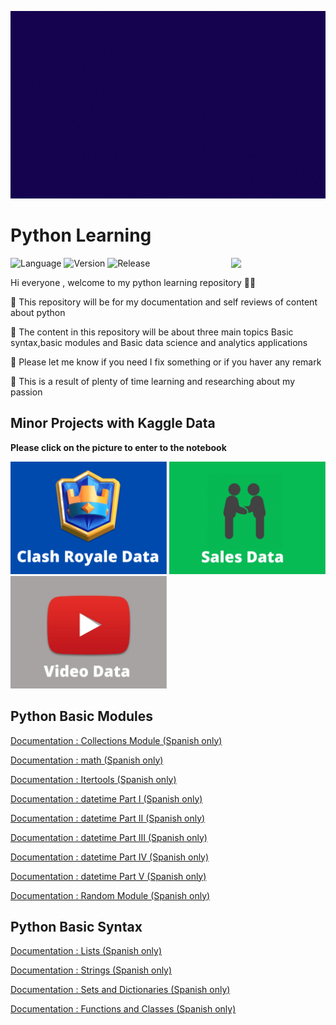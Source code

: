<p align="center">
  <img width="600" height="300" src="pythongif.gif">
</p>

# Python Learning 
<img align="right" width="30%" src="https://i.redd.it/y5s7p1z1mki51.png">

![Language](https://img.shields.io/static/v1?label=Language&message=Python&color=blueviolet)
![Version](https://img.shields.io/static/v1?label=Version&message=v1.0&color=blueviolet)
![Release](https://img.shields.io/static/v1?label=Release-Date&message=Soon&color=blueviolet)

Hi everyone , welcome to my python learning repository 🐍🐍

🐍 This repository will be for my documentation and self reviews of content about python

🐍 The content in this repository will be about three main topics Basic syntax,basic modules and Basic data science and analytics applications

🐍 Please let me know if you need I fix something or if you haver any remark 

🐍 This is a result of plenty of time learning and researching about my passion 

## Minor Projects with Kaggle Data 
**Please click on the picture to enter to the notebook**

[<img src="https://github.com/ABENGDATA/Python_Learning/blob/ff92754ca1c3dc47e3b6d311eb18d86c12456d05/Documentation%20Data%20S/clash%20royale%20project/crown_mini.png" width="250" height="180" />](https://github.com/ABENGDATA/Python_Learning/blob/ff92754ca1c3dc47e3b6d311eb18d86c12456d05/Documentation%20Data%20S/clash%20royale%20project/Clash%20Royale%20Data%20Set%20Exploration%20.ipynb)
[<img src="https://github.com/ABENGDATA/Python_Learning/blob/ff92754ca1c3dc47e3b6d311eb18d86c12456d05/Documentation%20Data%20S/sales%20analysis%20project/salesData.jpg" width="250" height="180" />](https://github.com/ABENGDATA/Python_Learning/blob/ff92754ca1c3dc47e3b6d311eb18d86c12456d05/Documentation%20Data%20S/sales%20analysis%20project/Minor%20Project%20-%20Sales%20Analysis.ipynb)
[<img src="https://github.com/ABENGDATA/Python_Learning/blob/ff92754ca1c3dc47e3b6d311eb18d86c12456d05/Documentation%20Data%20S/youtube%20data%20analysis%20project/video.jpg" width="250" height="180" />](https://github.com/ABENGDATA/Python_Learning/blob/ff92754ca1c3dc47e3b6d311eb18d86c12456d05/Documentation%20Data%20S/youtube%20data%20analysis%20project/Minor%20Project%20-%20Youtube%20Data%20Analysis.ipynb)
## Python Basic Modules 

[Documentation : Collections Module (Spanish only)](https://github.com/ABENGDATA/Python_Learning/blob/a981e3ccfab092f8ae83b74276c2d53b2e239cd3/Documentation%20Modules%20Basics/Documentacion%20Collections%20.ipynb)

[Documentation : math (Spanish only)](https://github.com/ABENGDATA/Python_Learning/blob/a981e3ccfab092f8ae83b74276c2d53b2e239cd3/Documentation%20Modules%20Basics/Documentacion%20Math%20module.ipynb)

[Documentation : Itertools (Spanish only)](https://github.com/ABENGDATA/Python_Learning/blob/a981e3ccfab092f8ae83b74276c2d53b2e239cd3/Documentation%20Modules%20Basics/Documentacion%20itertools.ipynb)

[Documentation : datetime Part I (Spanish only)](https://github.com/ABENGDATA/Python_Learning/blob/a981e3ccfab092f8ae83b74276c2d53b2e239cd3/Documentation%20Modules%20Basics/Documentation%20-%20DTModule%20Part%20I%20-%20Date.ipynb)

[Documentation : datetime Part II (Spanish only)](https://github.com/ABENGDATA/Python_Learning/blob/a981e3ccfab092f8ae83b74276c2d53b2e239cd3/Documentation%20Modules%20Basics/Documentation%20-%20DTModule%20Part%202%20-%20time.ipynb)


[Documentation : datetime Part III (Spanish only)](https://github.com/ABENGDATA/Python_Learning/blob/a981e3ccfab092f8ae83b74276c2d53b2e239cd3/Documentation%20Modules%20Basics/Documentation%20-%20DTModule%20Part%203%20-%20datetime.ipynb)


[Documentation : datetime Part IV (Spanish only)](https://github.com/ABENGDATA/Python_Learning/blob/a981e3ccfab092f8ae83b74276c2d53b2e239cd3/Documentation%20Modules%20Basics/Documentation%20-%20DTModule%20Part%204%20-%20timedeltas%20and%20operations.ipynb)


[Documentation : datetime Part V (Spanish only)](https://github.com/ABENGDATA/Python_Learning/blob/a981e3ccfab092f8ae83b74276c2d53b2e239cd3/Documentation%20Modules%20Basics/Documentation%20-%20DTModule%20Part%205%20-%20Formats.ipynb)


[Documentation : Random Module (Spanish only)](https://github.com/ABENGDATA/Python_Learning/blob/a981e3ccfab092f8ae83b74276c2d53b2e239cd3/Documentation%20Modules%20Basics/Documentation%20Module%20Random.ipynb)

## Python Basic Syntax 
[Documentation : Lists (Spanish only)](https://github.com/ABENGDATA/Python_Learning/blob/fd52a5b3aa5a97760bbae73c544687c51bbe67f1/Documentation%20Basics/Lists%20Documentation%20-%20ESP%20V%201.1.ipynb)

[Documentation : Strings (Spanish only)](https://github.com/ABENGDATA/Python_Learning/blob/fd52a5b3aa5a97760bbae73c544687c51bbe67f1/Documentation%20Basics/Strings_Documentation.ipynb)

[Documentation : Sets and Dictionaries (Spanish only)](https://github.com/ABENGDATA/Python_Learning/blob/fd52a5b3aa5a97760bbae73c544687c51bbe67f1/Documentation%20Basics/Documentation%20-%20%20Sets%20and%20Dictionaries.ipynb)

[Documentation : Functions and Classes (Spanish only)](https://github.com/ABENGDATA/Python_Learning/blob/fd52a5b3aa5a97760bbae73c544687c51bbe67f1/Documentation%20Basics/Documentation-Classes,Functions,lambdas%20.ipynb)

